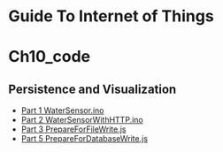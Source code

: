 
# Guide To Internet of Things
# Ch10_code
## Persistence and Visualization

+ [Part 1 WaterSensor.ino](./WaterSensor.ino)
+ [Part 2 WaterSensorWithHTTP.ino](./WaterSensorWithHTTP.ino)
+ [Part 3 PrepareForFileWrite.js](./PrepareForFileWrite.js)
+ [Part 5 PrepareForDatabaseWrite.js](./PrepareForDatabaseWrite.js)

